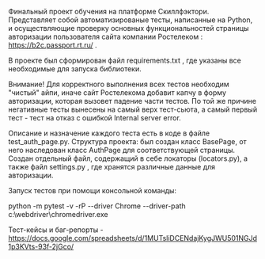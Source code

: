 Финальный проект обучения на платформе Скиллфэктори. Представляет собой автоматизированые тесты, написанные на Python, 
и осуществляющие проверку основных функциональностей страницы авторизации пользователя сайта компании Ростелеком : 
https://b2c.passport.rt.ru/ .

В проекте был сформирован файл requirements.txt , где указаны все необходимые для запуска библиотеки. 

Внимание! Для корректного выполнения всех тестов необходим "чистый" айпи, иначе сайт Ростелекома добавит капчу в форму 
авторизации, которая вызовет падение части тестов. По той же причине негативные тесты вынесены на самый верх тест-сьюта, 
а самый первый тест - тест на отказ с ошибкой Internal server error. 

Описание и назначение каждого теста есть в коде в файле test_auth_page.py.
Структура проекта: был создан класс BasePage, от него наследован класс AuthPage для соответствующей страницы. 
Создан отдельный файл, содержащий в себе локаторы (locators.py), а также файл settings.py , где хранятся различные 
данные для авторизации.

Запуск тестов при помощи консольной команды:

python -m pytest -v -rP --driver Chrome --driver-path c:\webdriver\chromedriver.exe

Тест-кейсы и баг-репорты - https://docs.google.com/spreadsheets/d/1MUTsliDCENdajKygJWU501NGJd1p3KVts-93f-2jGco/

